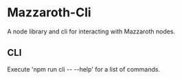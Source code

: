 # Mazzaroth-Cli

A node library and cli for interacting with Mazzaroth nodes.

## CLI

Execute 'npm run cli -- --help' for a list of commands.
